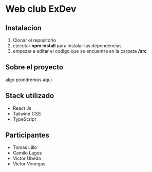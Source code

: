 # Web club ExDev

## Instalacion 
 1. Clonar el repositorio 
 2. ejecutar **npm install** para instalar las dependencias
 3. empezar a editar el codigo que se encuentra en la carpeta **/src**

## Sobre el proyecto
 algo prondremos aqui

## Stack utilizado
 - React Js
 - Tailwind CSS
 - TypeScript

## Participantes
 - Tomas Lillo
 - Camilo Lagos
 - Victor Ubeda
 - Victor Venegas
